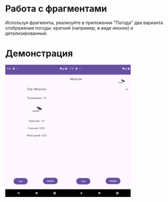# Работа с фрагментами

Используя фрагменты, реализуйте в приложении "Погода" два варианта отображения погоды: краткий (например, в виде иконок) и детализированный.

# Демонстрация

<div style="display: flex;">
  <img src='assets/demo1.png' width='200'>
  <img src='assets/demo2.png' width='200'>
</div>
